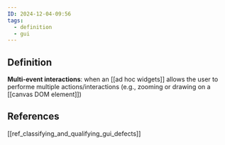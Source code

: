 ```yaml
---
ID: 2024-12-04-09:56
tags:
  - definition
  - gui
---
```

## Definition

**Multi-event interactions**: when an [[ad hoc widgets]] allows the user to performe multiple actions/interactions (e.g., zooming or drawing on a [[canvas DOM element]])
## References

[[ref_classifying_and_qualifying_gui_defects]]
